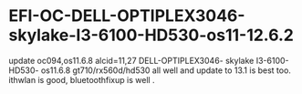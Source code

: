 # EFI-OC-DELL-OPTIPLEX3046-skylake-I3-6100-HD530-os11-12.6.2
update oc094,os11.6.8
alcid=11,27
DELL-OPTIPLEX3046-
skylake
I3-6100-
HD530-
os11.6.8
gt710/rx560d/hd530 all well and update to 13.1 is best too.
ithwlan is good,
bluetoothfixup is well .
